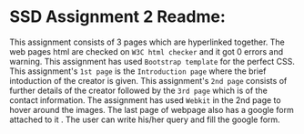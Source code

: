 # SSD Assignment 2 Readme:
This assignment consists of 3 pages which are hyperlinked together. The web pages html are checked on `W3C html checker` and it got 0 errors and warning.
This assignment has used `Bootstrap template` for the perfect CSS. 
This assignment's `1st page` is the `Introduction page` where the brief intoduction of the creator is given.
This assignment's `2nd page` consists of further details of the creator followed by the `3rd page` which is of the contact information.
The assignment has used `Webkit` in the 2nd page to hover around the images.
The last page of webpage also has a google form attached to it . The user can write his/her query and fill the google form.